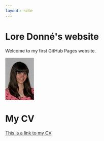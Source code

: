 ```yaml
---
layout: site
---
```

# Lore Donné's website
Welcome to my first GitHub Pages website.

![Link to picture](images/foto.jpg)

# My CV
[This is a link to my CV](cv.md)
